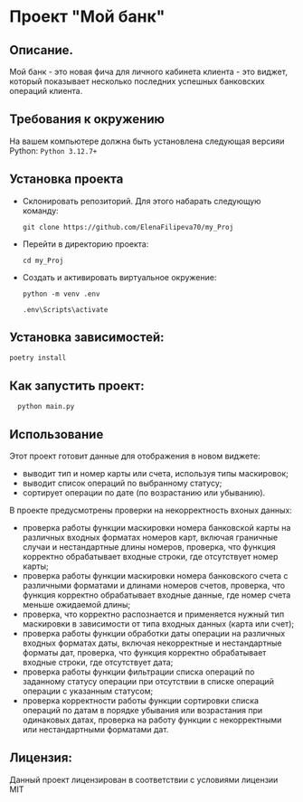 # Проект "Мой банк"
## Описание. 
   Мой банк - это новая фича для личного кабинета клиента - это виджет, который показывает
   несколько последних успешных банковских операций клиента.
   

## Требования к окружению
  На вашем компьютере должна быть установлена следующая версияи Python:
    ```
     Python 3.12.7+
    ```
## Установка проекта 
  - Склонировать репозиторий. Для этого набарать следующую команду:
    ```
    git clone https://github.com/ElenaFilipeva70/my_Proj
    ```
  - Перейти в директорию проекта:
    ```
    cd my_Proj
    ```
  - Создать и активировать виртуальное окружение:
    ```
    python -m venv .env

    .env\Scripts\activate 
    ```
## Установка зависимостей:
    
    poetry install

## Как запустить проект:
```
  python main.py   
```
## Использование

Этот проект готовит данные для отображения в новом виджете: 
 - выводит тип и номер карты или счета, используя типы маскировок;
 - выводит список операций по выбранному статусу;
 - сортирует операции по дате (по возрастанию или убыванию).

В проекте предусмотрены проверки на некорректность вхоных данных:
- проверка работы функции маскировки номера банковской карты на различных входных
  форматах номеров карт, включая граничные случаи и нестандартные длины номеров,
  проверка, что функция корректно обрабатывает входные строки, где отсутствует
  номер карты;
- проверка работы функции маскировки номера банковского счета с различными форматами 
  и длинами номеров счетов, проверка, что функция корректно обрабатывает входные данные, 
  где номер счета меньше ожидаемой длины;
- проверка, что корректно распознается и применяется нужный тип маскировки в зависимости 
  от типа входных данных (карта или счет);
- проверка работы функции обработки даты операции на различных входных форматах даты, 
  включая некорректные и нестандартные форматы дат, проверка, что функция корректно 
  обрабатывает входные строки, где отсутствует дата;
- проверка работы функции фильтрации списка операций по заданному статусу операции при
  отсутствии в списке операций операции с указанным статусом;
- проверка корректности работы функции сортировки списка операций по датам в порядке
  убывания или возрастания при одинаковых датах, проверка на работу функции с некорректными
  или нестандартными форматами дат.

## Лицензия:

Данный проект лицензирован в соответствии с условиями лицензии MIT 
